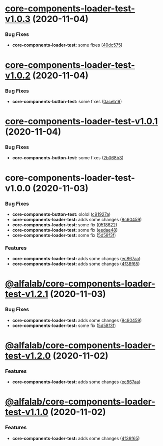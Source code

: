 # [core-components-loader-test-v1.0.3](https://github.com/IBelyaev/core-components-test/compare/core-components-loader-test-v1.0.2...core-components-loader-test-v1.0.3) (2020-11-04)


### Bug Fixes

* **core-components-loader-test:** some fixes ([40dc575](https://github.com/IBelyaev/core-components-test/commit/40dc57529b28c41739b6397e229cbb9600ccb956))

# [core-components-loader-test-v1.0.2](https://github.com/IBelyaev/core-components-test/compare/core-components-loader-test-v1.0.1...core-components-loader-test-v1.0.2) (2020-11-04)


### Bug Fixes

* **core-components-button-test:** some fixes ([0aceb19](https://github.com/IBelyaev/core-components-test/commit/0aceb19735a98c686ccc344d1052a0f848308cf2))

# [core-components-loader-test-v1.0.1](https://github.com/IBelyaev/core-components-test/compare/core-components-loader-test-v1.0.0...core-components-loader-test-v1.0.1) (2020-11-04)


### Bug Fixes

* **core-components-button-test:** some fixes ([2b068b3](https://github.com/IBelyaev/core-components-test/commit/2b068b38346ed22222183b8316334c6e01e7b6dd))

# core-components-loader-test-v1.0.0 (2020-11-03)


### Bug Fixes

* **core-components-button-test:** ololol ([c91927a](https://github.com/IBelyaev/core-components-test/commit/c91927a245a4a4aa44297be9e8fbb96c56c01b6b))
* **core-components-loader-test:** adds some changes ([8c90459](https://github.com/IBelyaev/core-components-test/commit/8c90459114a261a368f4ce42cb3042b54131da87))
* **core-components-loader-test:** some fix ([0518622](https://github.com/IBelyaev/core-components-test/commit/05186225ba133fe6a332f0989e1e7da4aa5ae038))
* **core-components-loader-test:** some fix ([eedae48](https://github.com/IBelyaev/core-components-test/commit/eedae48a068622a74620b667ed42da0887c06ff3))
* **core-components-loader-test:** some fix ([5d58f3f](https://github.com/IBelyaev/core-components-test/commit/5d58f3fd7b44f0e368b26673a28e82d33665c66e))


### Features

* **core-components-loader-test:** adds some changes ([ec867aa](https://github.com/IBelyaev/core-components-test/commit/ec867aab48ee88aba31a6246a0918de66e2f3913))
* **core-components-loader-test:** adds some changes ([4f38f65](https://github.com/IBelyaev/core-components-test/commit/4f38f655cd0c2f716d88f7ba8c533e2f3935a297))

# [@alfalab/core-components-loader-test-v1.2.1](https://github.com/IBelyaev/core-components-test/compare/@alfalab/core-components-loader-test-v1.2.0...@alfalab/core-components-loader-test-v1.2.1) (2020-11-03)


### Bug Fixes

* **core-components-loader-test:** adds some changes ([8c90459](https://github.com/IBelyaev/core-components-test/commit/8c90459114a261a368f4ce42cb3042b54131da87))
* **core-components-loader-test:** some fix ([5d58f3f](https://github.com/IBelyaev/core-components-test/commit/5d58f3fd7b44f0e368b26673a28e82d33665c66e))

# [@alfalab/core-components-loader-test-v1.2.0](https://github.com/IBelyaev/core-components-test/compare/@alfalab/core-components-loader-test-v1.1.0...@alfalab/core-components-loader-test-v1.2.0) (2020-11-02)


### Features

* **core-components-loader-test:** adds some changes ([ec867aa](https://github.com/IBelyaev/core-components-test/commit/ec867aab48ee88aba31a6246a0918de66e2f3913))

# [@alfalab/core-components-loader-test-v1.1.0](https://github.com/IBelyaev/core-components-test/compare/@alfalab/core-components-loader-test-v1.0.0...@alfalab/core-components-loader-test-v1.1.0) (2020-11-02)


### Features

* **core-components-loader-test:** adds some changes ([4f38f65](https://github.com/IBelyaev/core-components-test/commit/4f38f655cd0c2f716d88f7ba8c533e2f3935a297))
